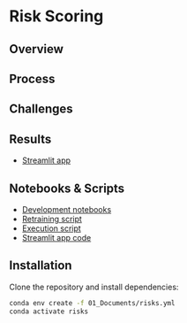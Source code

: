 
# Risk Scoring


## Overview


## Process


## Challenges


## Results

- [Streamlit app](https://risk-score-analyzer-prototype.streamlit.app/)

## Notebooks & Scripts

- [Development notebooks](https://github.com/adrianriverof/risk-scoring/tree/master/03_Notebooks/02_Development)  
- [Retraining script](https://github.com/adrianriverof/risk-scoring/blob/master/03_Notebooks/03_System/09_Retraining_code.py)
- [Execution script](https://github.com/adrianriverof/risk-scoring/blob/master/03_Notebooks/03_System/10_Execution_code.py)
- [Streamlit app code](https://github.com/adrianriverof/risk-scoring/blob/master/03_Notebooks/03_System/app_risks/app_risks.py)


## Installation

Clone the repository and install dependencies:

```bash
conda env create -f 01_Documents/risks.yml
conda activate risks


